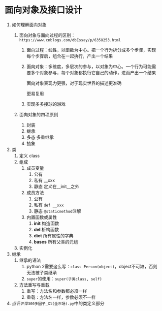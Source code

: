 # 面向对象及接口设计

1. 如何理解面向对象
    1. 面向对象与面向过程的区别：`https://www.cnblogs.com/dbEssay/p/6358253.html`
        1. 面向过程：线性，以函数为中心。把一个行为拆分成多个步骤，实现每个步骤后，组合在一起执行，产出一个结果
        2. 面向对象：多维度，多层次的参与，以对象为中心。一个行为可能需要多个对象参与，每个对象都执行它自己的动作，进而产出一个结果

            面向对象表现力更强，对于现实世界的描述更准确

            更易复用

        3. 实现多多接球的游戏

    2. 面向对象的四项原则
        1. 封装
        2. 继承
        3. 多态 多重继承
        4. 抽象
2. 类
    1. 定义 class
    2. 组成
        1. 成员变量
            1. 公有
            2. 私有 __xxx
            3. 静态 定义在__init__之外
        2. 成员方法
            1. 公有
            2. 私有 `def __xxx`
            3. 静态 `@staticmethod`注解
        3. 内置函数或属性
            1. __init__ 构造函数
            2. __del__ 析构函数
            3. __dict__ 所有属性的字典
            4. __bases__ 所有父类的元组
    3. 实例化
3. 继承
    1. 继承的语法
        1. python 2需要这么写：`class Person(object)`，object不可缺，否则无法被子类继承
        2. `super`的使用：`super(子类class, self)`
    2. 方法重写与重载
        1. 重写：方法名和参数都必须一样
        2. 重载：方法名一样，参数必须不一样
4. 点评`沪深300多因子_X1(全市场).py`中的类定义部分
